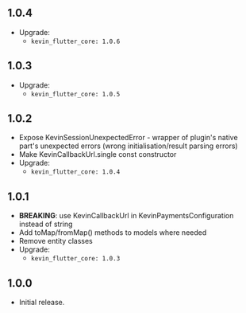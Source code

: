 ## 1.0.4

* Upgrade:
  - `kevin_flutter_core: 1.0.6`

## 1.0.3

* Upgrade:
    - `kevin_flutter_core: 1.0.5`

## 1.0.2

* Expose KevinSessionUnexpectedError - wrapper of plugin's native part's unexpected errors (wrong
  initialisation/result parsing errors)
* Make KevinCallbackUrl.single const constructor
* Upgrade:
    - `kevin_flutter_core: 1.0.4`

## 1.0.1

* **BREAKING**: use KevinCallbackUrl in KevinPaymentsConfiguration instead of string
* Add toMap/fromMap() methods to models where needed
* Remove entity classes
* Upgrade:
    - `kevin_flutter_core: 1.0.3`

## 1.0.0

* Initial release.